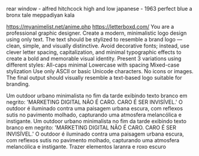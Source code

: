rear window - alfred hitchcock
high and low japanese - 1963
perfect blue 
a bronx tale
meppadiyan
kala

https://myanimelist.net/anime.php
https://letterboxd.com/
You are a professional graphic designer. Create a modern, minimalistic logo design using only text. The text should be stylized to resemble a brand logo — clean, simple, and visually distinctive. Avoid decorative fonts; instead, use clever letter spacing, capitalization, and minimal typographic effects to create a bold and memorable visual identity. Present 3 variations using different styles: All-caps minimal Lowercase with spacing Mixed-case stylization Use only ASCII or basic Unicode characters. No icons or images. The final output should visually resemble a text-based logo suitable for branding.

Um outdoor urbano minimalista no fim da tarde exibindo texto branco em negrito: 'MARKETING DIGITAL NÃO É CARO. CARO É SER INVISÍVEL.' O outdoor é iluminado contra uma paisagem urbana escura, com reflexos sutis no pavimento molhado, capturando uma atmosfera melancólica e instigante. Um outdoor urbano minimalista no fim da tarde exibindo texto branco em negrito: 'MARKETING DIGITAL NÃO É CARO. CARO É SER INVISÍVEL.' O outdoor é iluminado contra uma paisagem urbana escura, com reflexos sutis no pavimento molhado, capturando uma atmosfera melancólica e instigante. Trazer elementos laranra e roxo escuro